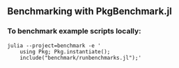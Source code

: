 ## Benchmarking with PkgBenchmark.jl

### To benchmark example scripts locally:
```
julia --project=benchmark -e '
    using Pkg; Pkg.instantiate();
    include("benchmark/runbenchmarks.jl");'
```
